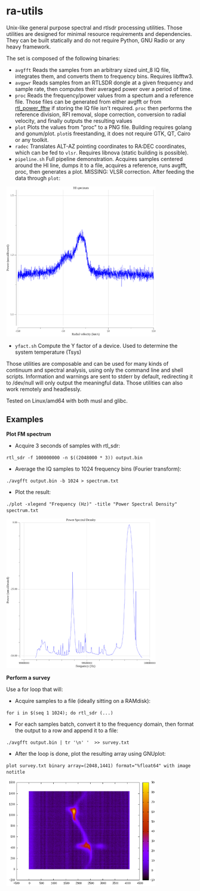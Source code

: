 
# ra-utils

Unix-like general purpose spectral and rtlsdr processing utilities.
Those utilities are designed for minimal resource requirements and dependencies. They can be built statically and do not require Python, GNU Radio or any heavy framework.

The set is composed of the following binaries:

- `avgfft`
Reads the samples from an arbitrary sized uint_8 IQ file, integrates them, and converts them to frequency bins. Requires libfftw3.
- `avgpwr`
Reads samples from an RTLSDR dongle at a given frequency and sample rate, then computes their averaged power over a period of time.
- `proc`
Reads the frequency/power values from a spectum and a reference file. Those files can be generated from either avgfft or from [rtl_power_fftw](https://github.com/AD-Vega/rtl-power-fftw) if storing the IQ file isn't required.
`proc` then performs the reference division, RFI removal, slope correction, conversion to radial velocity, and finally outputs the resulting values
- `plot`
Plots the values from "proc" to a PNG file. Building requires golang and gonum/plot. 
`plot`is freestanding, it does not require GTK, QT, Cairo or any toolkit. 
- `radec`
Translates ALT-AZ pointing coordinates to RA:DEC coordinates, which can be fed to `vlsr`. Requires libnova (static building is possible).
- `pipeline.sh`
Full pipeline demonstration. Acquires samples centered around the HI line, dumps it to a file, acquires a reference, runs avgfft, proc, then generates a plot. MISSING: VLSR correction.
After feeding the data through `plot`:

<img src="https://raw.githubusercontent.com/dbrll/ra-utils/assets/img/h1.png" alt="drawing" width="400"/>

- `yfact.sh`
Compute the Y factor of a device. Used to determine the system temperature (Tsys)

Those utilities are composable and can be used for many kinds of continuum and spectral analysis, using only the command line and shell scripts.
Information and warnings are sent to stderr by default, redirecting it to /dev/null will only output the meaningful data.
Those utilities can also work remotely and headlessly.

Tested on Linux/amd64 with both musl and glibc.

## Examples
 
**Plot FM spectrum**
- Acquire 3 seconds of samples with rtl_sdr:

`rtl_sdr -f 100000000 -n $((2048000 * 3)) output.bin`
- Average the IQ samples to 1024 frequency bins (Fourier transform):

`./avgfft output.bin -b 1024 > spectrum.txt`

- Plot the result:

`./plot -xlegend "Frequency (Hz)" -title "Power Spectral Density" spectrum.txt`

<img src="https://raw.githubusercontent.com/dbrll/ra-utils/assets/img/fm.png" alt="drawing" width="400"/>

**Perform a survey**

Use a for loop that will:
- Acquire samples to a file (ideally sitting on a RAMdisk):

`for i in $(seq 1 1024); do rtl_sdr (...)`
- For each samples batch, convert it to the frequency domain, then format the output to a row and append it to a file:

`./avgfft output.bin | tr '\n' '  >> survey.txt`
- After the loop is done, plot the resulting array using GNUplot:

`plot survey.txt binary array=(2048,1441) format="%float64" with image notitle`

<img src="https://raw.githubusercontent.com/dbrll/ra-utils/assets/img/survey.png" alt="drawing" width="400"/>